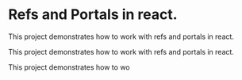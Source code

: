 # Refs and Portals in react.

This project demonstrates how to work with refs and portals in react.

This project demonstrates how to work with refs and portals in react.

This project demonstrates how to wo
